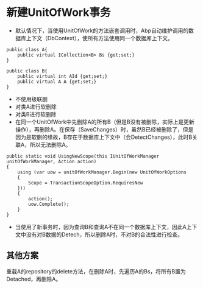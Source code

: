 # 新建UnitOfWork事务

* 默认情况下，当使用UnitOfWork的方法嵌套调用时，Abp自动维护调用的数据库上下文（DbContext），使所有方法使用同一个数据库上下文。

``` CSharp
public class A{
    public virtual ICollection<B> Bs {get;set;}
}

public class B{
    public virtual int AId {get;set;}
    public virtual A A {get;set;}
}

```
* 不使用级联删
* 对类A进行软删除
* 对类B进行软删除
* 在同一个UnitOfWork中先删除A的所有B（但是B没有被删除，实际上是更新操作），再删除A。在保存（SaveChanges）时，虽然B已经被删除了，但是因为是软删的缘故，B存在于数据库上下文中（会DetectChanges），此时B关联A，所以无法删除A。

``` CSharp
public static void UsingNewScope(this IUnitOfWorkManager unitOfWorkManager, Action action)
{
    using (var uow = unitOfWorkManager.Begin(new UnitOfWorkOptions
    {
        Scope = TransactionScopeOption.RequiresNew
    }))
    {
        action();
        uow.Complete();
    }
}
```

* 当使用了新事务时，因为查询B和查询A不在同一个数据库上下文，因此A上下文中没有对B数据的Detech，所以删除A时，不对B的合法性进行检查。

## 其他方案

重载A的repository的delete方法，在删除A时，先遍历A的Bs，将所有B置为Detached，再删除A。
